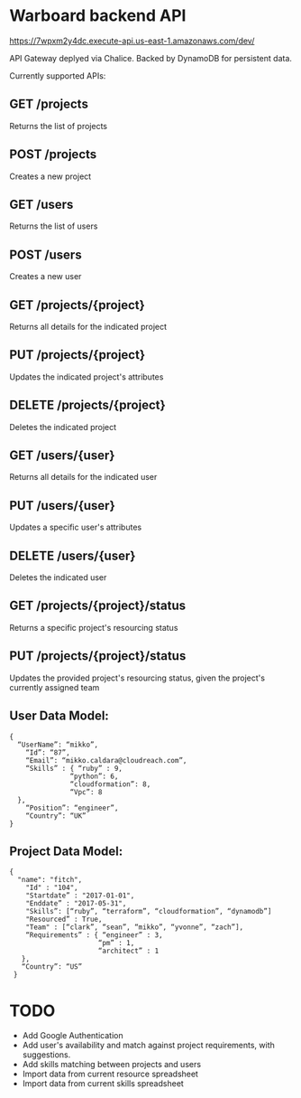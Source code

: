 # Warboard backend API

https://7wpxm2y4dc.execute-api.us-east-1.amazonaws.com/dev/

API Gateway deplyed via Chalice.
Backed by DynamoDB for persistent data.

Currently supported APIs:
## GET /projects
Returns the list of projects
## POST /projects
Creates a new project
## GET /users
Returns the list of users
## POST /users
Creates a new user
## GET /projects/{project}
Returns all details for the indicated project
## PUT /projects/{project}
Updates the indicated project's attributes
## DELETE /projects/{project}
Deletes the indicated project
## GET /users/{user}
Returns all details for the indicated user
## PUT /users/{user}
Updates a specific user's attributes
## DELETE /users/{user}
Deletes the indicated user
## GET /projects/{project}/status
Returns a specific project's resourcing status
## PUT /projects/{project}/status
Updates the provided project's resourcing status, given the project's currently assigned team

## User Data Model: 
```
{ 	
  “UserName”: “mikko”,
	“Id”: “87”,
	“Email”: “mikko.caldara@cloudreach.com”,
	“Skills” : { “ruby” : 9,
               “python”: 6,
               “cloudformation”: 8, 
               “Vpc”: 8
  },
	“Position”: “engineer”,
	“Country”: “UK”
}

```

## Project Data Model: 
```
{
  "name": "fitch",
	"Id" : "104",
	"Startdate” : "2017-01-01",
	"Enddate” : "2017-05-31",
	"Skills”: [“ruby”, “terraform”, “cloudformation”, “dynamodb”]
	"Resourced” : True,
	"Team" : [“clark”, “sean”, “mikko”, “yvonne”, “zach”],
	“Requirements” : { “engineer” : 3,
                      “pm” : 1,
                      “architect” : 1 
   },
   “Country”: “US”
 }
 ```


# TODO
- Add Google Authentication
- Add user's availability and match against project requirements, with suggestions.
- Add skills matching between projects and users
- Import data from current resource spreadsheet
- Import data from current skills spreadsheet
